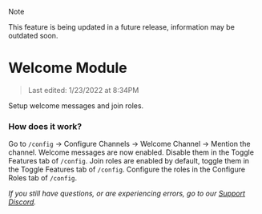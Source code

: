 > [!NOTE]
> This feature is being updated in a future release, information may be outdated soon.

# Welcome Module

> Last edited: 1/23/2022 at 8:34PM

Setup welcome messages and join roles.

### How does it work?
Go to `/config` -> Configure Channels -> Welcome Channel -> Mention the channel. Welcome messages are now enabled. Disable them in the Toggle Features tab of `/config`. Join roles are enabled by default, toggle them in the Toggle Features tab of `/config`. Configure the roles in the Configure Roles tab of `/config`.

*If you still have questions, or are experiencing errors, go to our [Support Discord](https://discord.quabot.net).*